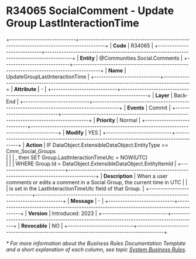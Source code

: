 ﻿---
erp.type: business-rule
erp.entity: Communities.Social.Comments
---

# R34065 SocialComment - Update Group LastInteractionTime
+----------------------------+-----------------------------------------------------------------------------------------+
| **Code**                   | R34065                                                                                  |
+----------------------------+-----------------------------------------------------------------------------------------+
| **Entity**                 | @Communities.Social.Comments                                                            |
+----------------------------+-----------------------------------------------------------------------------------------+
| **Name**                   | UpdateGroupLastInteractionTime                                                          |
+----------------------------+-----------------------------------------------------------------------------------------+
| **Attribute**              | \-                                                                                      |
+----------------------------+-----------------------------------------------------------------------------------------+
| **Layer**                  | Back-End                                                                                |
+----------------------------+-----------------------------------------------------------------------------------------+
| **Events**                 | Commit                                                                                  |
+----------------------------+-----------------------------------------------------------------------------------------+
| **Priority**               | Normal                                                                                  |
+----------------------------+-----------------------------------------------------------------------------------------+
| **Modify**                 | YES                                                                                     |
+----------------------------+-----------------------------------------------------------------------------------------+
| **Action**                 | IF DataObject.ExtensibleDataObject.EntityType == Cmm_Social_Groups <br>                 |
|                            | , then SET Group.LastInteractionTimeUtc = NOW(UTC)<br>                                  |
|                            | WHERE Group.Id = DataObject.ExtensibleDataObject.EntityItemId                           |
+----------------------------+-----------------------------------------------------------------------------------------+
| **Description**            | When a user comments or edits a comment in a Social Group, the current time in UTC      |
|                            | is set in the LastInteractionTimeUtc field of that Group.                               |
+----------------------------+-----------------------------------------------------------------------------------------+
| **Message**                | \-                                                                                      |
+----------------------------+-----------------------------------------------------------------------------------------+
| **Version**                | Introduced: 2023                                                                        |
+----------------------------+-----------------------------------------------------------------------------------------+
| **Revocable**              | NO                                                                                      |
+----------------------------+-----------------------------------------------------------------------------------------+

*\* For more information about the Business Rules Documentation Template and a short explanation of each column, see
topic [System Business Rules](../templates/template-description-system-business-rules.md).*
